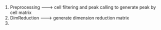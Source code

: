 1. Preprocessing ---> cell filtering and peak calling to generate peak by cell matrix
2. DimReduction ---> generate dimension reduction matrix
3. 